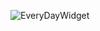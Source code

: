 ![EveryDayWidget](https://user-images.githubusercontent.com/71366294/188082891-5fb17a6e-ea04-455d-b9e0-2398b51eb480.png)

